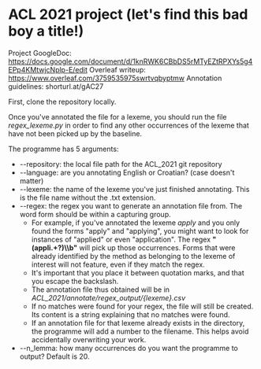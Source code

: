 # ACL 2021 project (let's find this bad boy a title!)

Project GoogleDoc: https://docs.google.com/document/d/1knRWK6CBbDS5rMTyEZtRPXYs5g4EPp4KMtwjcNplp-E/edit
Overleaf writeup: https://www.overleaf.com/3759535975swrtvqbyptmw
Annotation guidelines: shorturl.at/gAC27

First, clone the repository locally. 

Once you've annotated the file for a lexeme, you should run the file *regex_lexeme.py* in order to find any other occurrences of the lexeme that have not been picked up by the baseline. 

The programme has 5 arguments:
- --repository: the local file path for the ACL_2021 git repository
- --language: are you annotating English or Croatian? (case doesn't matter)
- --lexeme: the name of the lexeme you've just finished annotating. This is the file name without the .txt extension. 
- --regex: the regex you want to generate an annotation file from. The word form should be within a capturing group.
  -  For example, if you've annotated the lexeme *apply* and you only found the forms "apply" and "applying", you might want to look for instances of "applied" or even "application". The regex **"(appli.+?)\\\b"** will pick up those occurrences. Forms that were already identified by the method as belonging to the lexeme of interest will not feature, even if they match the regex.
    -  It's important that you place it between quotation marks, and that you escape the backslash.
  - The annotation file thus obtained will be in *ACL_2021/annotate/regex_output/{lexeme}.csv*
  - If no matches were found for your regex, the file will still be created. Its content is a string explaining that no matches were found.
  - If an annotation file for that lexeme already exists in the directory, the programme will add a number to the filename. This helps avoid accidentally overwriting your work.
- --n_lemma: how many occurrences do you want the programme to output? Default is 20.


